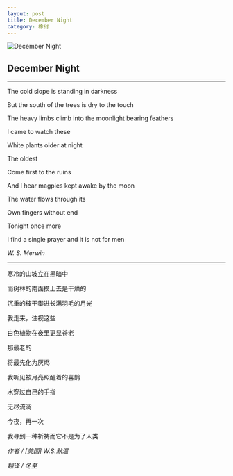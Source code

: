 ```yaml
---
layout: post
title: December Night
category: 橡树
---
```


![December Night](http://www.bedtimepoem.com/wp-content/uploads/2016/12/1216.jpg)

## December Night

---

The cold slope is standing in darkness

But the south of the trees is dry to the touch

The heavy limbs climb into the moonlight bearing feathers

I came to watch these

White plants older at night

The oldest

Come first to the ruins

And I hear magpies kept awake by the moon

The water flows through its

Own fingers without end

Tonight once more

I find a single prayer and it is not for men

*W. S. Merwin*


---

寒冷的山坡立在黑暗中

而树林的南面摸上去是干燥的

沉重的枝干攀进长满羽毛的月光

我走来，注视这些

白色植物在夜里更显苍老

那最老的

将最先化为灰烬

我听见被月亮照醒着的喜鹊

水穿过自己的手指

无尽流淌

今夜，再一次

我寻到一种祈祷而它不是为了人类

*作者 / [美国] W.S.默温*

*翻译 / 冬至*